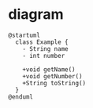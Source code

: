 # diagram

```plantuml
@startuml
  class Example {
    - String name
    - int number 
    
    +void getName()
    +void getNumber()
    +String toString()
  }
@enduml
```
